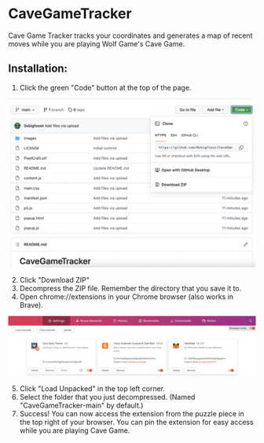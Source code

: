 # CaveGameTracker
Cave Game Tracker tracks your coordinates and generates a map of recent moves while you are playing Wolf Game's Cave Game.


Installation:
-------------
1. Click the green "Code" button at the top of the page.

![alt text](https://github.com/0xbigfooot/CaveGameTracker/blob/main/images/GreenCode.png)

2. Click "Download ZIP"
3. Decompress the ZIP file. Remember the directory that you save it to.
4. Open chrome://extensions in your Chrome browser (also works in Brave).

![alt text](https://github.com/0xbigfooot/CaveGameTracker/blob/main/images/ExtensionsHome.png)

5. Click "Load Unpacked" in the top left corner.
6. Select the folder that you just decompressed. (Named "CaveGameTracker-main" by default.)
7. Success! You can now access the extension from the puzzle piece in the top right of your browser. You can pin the extension for easy access while you are playing Cave Game.
